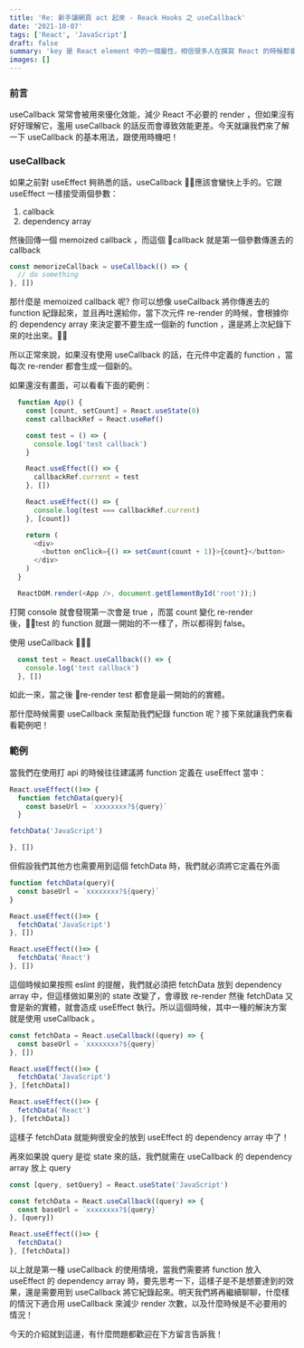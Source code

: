 ```yaml
---
title: 'Re: 新手讓網頁 act 起來 - Reack Hooks 之 useCallback'
date: '2021-10-07'
tags: ['React', 'JavaScript']
draft: false
summary: 'key 是 React element 中的一個屬性，相信很多人在撰寫 React 的時候都會遇到沒有給 key 的錯誤訊息。究竟為什麼會有這個錯誤訊息呢？ 就讓我們來一起來了解 key 的基本概念吧！'
images: []
---
```

### 前言
useCallback 常常會被用來優化效能，減少 React 不必要的 render ，但如果沒有好好理解它，濫用 useCallback 的話反而會導致效能更差。今天就讓我們來了解一下 useCallback 的基本用法，跟使用時機吧！

### useCallback
如果之前對 useEffect 夠熟悉的話，useCallback 應該會蠻快上手的。它跟 useEffect 一樣接受兩個參數：

1. callback
2. dependency array

然後回傳一個 memoized callback ，而這個 callback 就是第一個參數傳進去的 callback

```javascript
const memorizeCallback = useCallback(() => {
  // do something
}, [])
```
那什麼是 memoized callback 呢? 你可以想像 useCallback 將你傳進去的 function 紀錄起來，並且再吐還給你，當下次元件 re-render 的時候，會根據你的 dependency array 來決定要不要生成一個新的 function ，還是將上次紀錄下來的吐出來。

所以正常來說，如果沒有使用 useCallback 的話，在元件中定義的 function ，當每次 re-render 都會生成一個新的。

如果還沒有畫面，可以看看下面的範例：

```javascript
  function App() {
    const [count, setCount] = React.useState(0)
    const callbackRef = React.useRef()

    const test = () => {
      console.log('test callback')
    }

    React.useEffect(() => {
      callbackRef.current = test
    }, [])

    React.useEffect(() => {
      console.log(test === callbackRef.current)
    }, [count])

    return (
      <div>
        <button onClick={() => setCount(count + 1)}>{count}</button>
      </div>
    )
  }

  ReactDOM.render(<App />, document.getElementById('root'));)
```
打開 console 就會發現第一次會是 true ，而當 count 變化 re-render 後，test 的 function 就跟一開始的不一樣了，所以都得到 false。

使用 useCallback ：
```javascript
  const test = React.useCallback(() => {
    console.log('test callback')
  }, [])
```

如此一來，當之後 re-render test 都會是最一開始的的實體。

那什麼時候需要 useCallback 來幫助我們紀錄 function 呢？接下來就讓我們來看看範例吧！

### 範例

當我們在使用打 api 的時候往往建議將 function 定義在 useEffect 當中：

```javascript
React.useEffect(()=> {
  function fetchData(query){
    const baseUrl = `xxxxxxxx?${query}`
  }

fetchData('JavaScript')

}, [])
```

但假設我們其他方也需要用到這個 fetchData 時，我們就必須將它定義在外面

```javascript
function fetchData(query){
  const baseUrl = `xxxxxxxx?${query}`
}

React.useEffect(()=> {
  fetchData('JavaScript')
}, [])

React.useEffect(()=> {
  fetchData('React')
}, [])
```

這個時候如果按照 eslint 的提醒，我們就必須把 fetchData 放到 dependency array 中，但這樣做如果別的 state 改變了，會導致 re-render 然後 fetchData 又會是新的實體，就會造成 useEffect 執行。所以這個時候，其中一種的解決方案就是使用 useCallback 。

```javascript
const fetchData = React.useCallback((query) => {
  const baseUrl = `xxxxxxxx?${query}`
}, [])

React.useEffect(()=> {
  fetchData('JavaScript')
}, [fetchData])

React.useEffect(()=> {
  fetchData('React')
}, [fetchData])
```

這樣子 fetchData 就能夠很安全的放到 useEffect 的 dependency array 中了！

再來如果說 query 是從 state 來的話，我們就需在 useCallback 的 dependency array 放上 query

```javascript
const [query, setQuery] = React.useState('JavaScript')

const fetchData = React.useCallback((query) => {
  const baseUrl = `xxxxxxxx?${query}`
}, [query])

React.useEffect(()=> {
  fetchData()
}, [fetchData])
```
以上就是第一種 useCallback 的使用情境，當我們需要將 function 放入 useEffect 的 dependency array 時，要先思考一下，這樣子是不是想要達到的效果，還是需要用到 useCallback 將它紀錄起來。明天我們將再繼續聊聊，什麼樣的情況下適合用 useCallback 來減少 render 次數，以及什麼時候是不必要用的情況！

今天的介紹就到這邊，有什麼問題都歡迎在下方留言告訴我！
